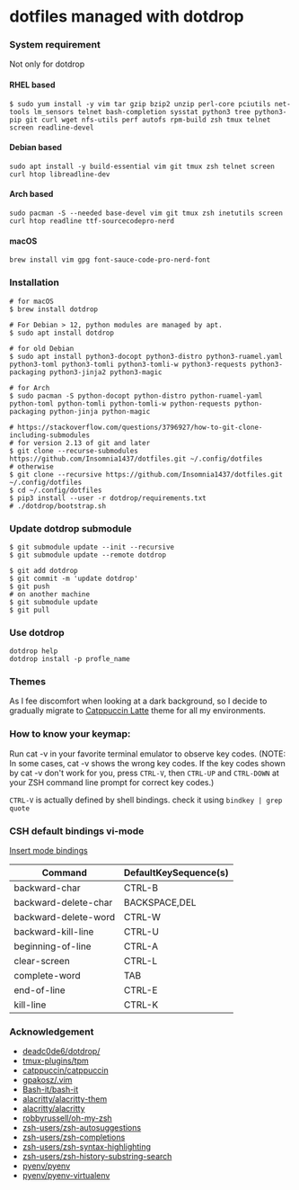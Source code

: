 # dotfiles managed with dotdrop

### System requirement

Not only for dotdrop

#### RHEL based
```shell
$ sudo yum install -y vim tar gzip bzip2 unzip perl-core pciutils net-tools lm_sensors telnet bash-completion sysstat python3 tree python3-pip git curl wget nfs-utils perf autofs rpm-build zsh tmux telnet screen readline-devel
```

#### Debian based

```shell
sudo apt install -y build-essential vim git tmux zsh telnet screen curl htop libreadline-dev
```

#### Arch based
```shell
sudo pacman -S --needed base-devel vim git tmux zsh inetutils screen curl htop readline ttf-sourcecodepro-nerd
```

#### macOS
```shell
brew install vim gpg font-sauce-code-pro-nerd-font
```
### Installation

```shell
# for macOS
$ brew install dotdrop

# For Debian > 12, python modules are managed by apt.
$ sudo apt install dotdrop

# for old Debian
$ sudo apt install python3-docopt python3-distro python3-ruamel.yaml python3-toml python3-tomli python3-tomli-w python3-requests python3-packaging python3-jinja2 python3-magic

# for Arch
$ sudo pacman -S python-docopt python-distro python-ruamel-yaml python-toml python-tomli python-tomli-w python-requests python-packaging python-jinja python-magic

# https://stackoverflow.com/questions/3796927/how-to-git-clone-including-submodules
# for version 2.13 of git and later
$ git clone --recurse-submodules https://github.com/Insomnia1437/dotfiles.git ~/.config/dotfiles
# otherwise
$ git clone --recursive https://github.com/Insomnia1437/dotfiles.git ~/.config/dotfiles
$ cd ~/.config/dotfiles
$ pip3 install --user -r dotdrop/requirements.txt
# ./dotdrop/bootstrap.sh
```

### Update dotdrop submodule

```shell
$ git submodule update --init --recursive
$ git submodule update --remote dotdrop

$ git add dotdrop
$ git commit -m 'update dotdrop'
$ git push
# on another machine
$ git submodule update
$ git pull
```

### Use dotdrop

```shell
dotdrop help
dotdrop install -p profle_name
```

### Themes
As I fee discomfort when looking at a dark background, so I decide to gradually migrate to [Catppuccin Latte](https://github.com/catppuccin/catppuccin) theme for all my environments.

### How to know your keymap:

Run cat -v in your favorite terminal emulator to observe key codes.
(NOTE: In some cases, cat -v shows the wrong key codes.
If the key codes shown by cat -v don't work for you,
press `CTRL-V`, then `CTRL-UP` and `CTRL-DOWN` at your ZSH command line prompt for correct key codes.)

`CTRL-V` is actually defined by shell bindings.
check it using
`bindkey | grep quote`

### CSH default bindings vi-mode

[Insert mode bindings](http://www.kitebird.com/csh-tcsh-book/bindings.pdf)

|Command                 |DefaultKeySequence(s)|
| ----                   | ----                |
|backward-char           |CTRL-B  |
|backward-delete-char    |BACKSPACE,DEL  |
|backward-delete-word    |CTRL-W  |
|backward-kill-line      |CTRL-U  |
|beginning-of-line       |CTRL-A  |
|clear-screen            |CTRL-L  |
|complete-word           |TAB  |
|end-of-line             |CTRL-E  |
|kill-line               |CTRL-K  |

### Acknowledgement
- [deadc0de6/dotdrop/](https://github.com/deadc0de6/dotdrop/)
- [tmux-plugins/tpm](https://github.com/tmux-plugins/tpm)
- [catppuccin/catppuccin](https://github.com/catppuccin/catppuccin)
- [gpakosz/.vim](https://github.com/gpakosz/.vim)
- [Bash-it/bash-it](https://github.com/Bash-it/bash-it)
- [alacritty/alacritty-them](https://github.com/alacritty/alacritty-theme)
- [alacritty/alacritty](https://github.com/alacritty/alacritty)
- [robbyrussell/oh-my-zsh](https://github.com/robbyrussell/oh-my-zsh)
- [zsh-users/zsh-autosuggestions](https://github.com/zsh-users/zsh-autosuggestions)
- [zsh-users/zsh-completions](https://github.com/zsh-users/zsh-completions)
- [zsh-users/zsh-syntax-highlighting](https://github.com/zsh-users/zsh-syntax-highlighting)
- [zsh-users/zsh-history-substring-search](https://github.com/zsh-users/zsh-history-substring-search)
- [pyenv/pyenv](https://github.com/pyenv/pyenv)
- [pyenv/pyenv-virtualenv](https://github.com/pyenv/pyenv-virtualenv)